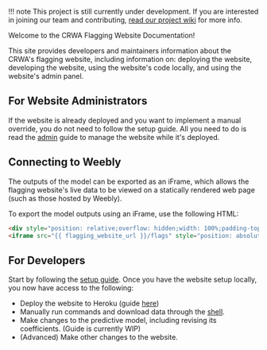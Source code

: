 !!! note
    This project is still currently under development. If you are interested in joining our team and contributing, [read our project wiki](https://github.com/codeforboston/flagging/wiki) for more info.

Welcome to the CRWA Flagging Website Documentation!

This site provides developers and maintainers information about the CRWA's flagging website, including information on: deploying the website, developing the website, using the website's code locally, and using the website's admin panel.

## For Website Administrators

If the website is already deployed and you want to implement a manual override, you do not need to follow the setup guide. All you need to do is read the [admin](admin) guide to manage the website while it's deployed.

## Connecting to Weebly

The outputs of the model can be exported as an iFrame, which allows the flagging website's live data to be viewed on a statically rendered web page (such as those hosted by Weebly).

To export the model outputs using an iFrame, use the following HTML:

```html
<div style="position: relative;overflow: hidden;width: 100%;padding-top: 75%">
<iframe src="{{ flagging_website_url }}/flags" style="position: absolute;top: 0;left: 0;bottom: 0;right: 0; width: 100%; height: 100%"></iframe>
```

## For Developers

Start by following the [setup guide](setup). Once you have the website setup locally, you now have access to the following:

- Deploy the website to Heroku (guide [here](deployment))
- Manually run commands and download data through the [shell](shell).
- Make changes to the predictive model, including revising its coefficients. (Guide is currently WIP)
- (Advanced) Make other changes to the website.
